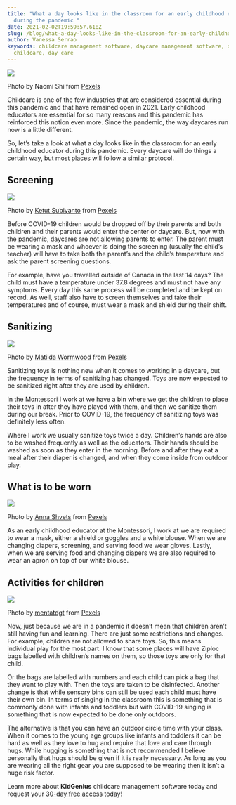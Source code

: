 ```yaml
---
title: "What a day looks like in the classroom for an early childhood educator
  during the pandemic "
date: 2021-02-02T19:59:57.618Z
slug: /blog/what-a-day-looks-like-in-the-classroom-for-an-early-childhood-educator-during-the-pandemic
author: Vanessa Serrao
keywords: childcare management software, daycare management software, daycare,
  childcare, day care
---
```

![](https://lh6.googleusercontent.com/5ouyGXncqQ4EkhXsoVw_oFeQfQ-5i8Doc__2Mhe0K85nW0FRsqA-Py-zUKkBMIWOOBNOUBfKKwd49PKsdfGKOfFq_-mufJvdnCBAVaHImY2dPp0bdRSAeU_hqetd8SjH0i3uTIyg)

Photo by Naomi Shi from [Pexels](https://www.pexels.com/photo/three-toddler-eating-on-white-table-1001914/)

Childcare is one of the few industries that are considered essential during this pandemic and that have remained open in 2021. Early childhood educators are essential for so many reasons and this pandemic has reinforced this notion even more. Since the pandemic, the way daycares run now is a little different.

So, let’s take a look at what a day looks like in the classroom for an early childhood educator during this pandemic. Every daycare will do things a certain way, but most places will follow a similar protocol.

## Screening

![](https://lh3.googleusercontent.com/ePmfydjIsVh9g_PoHaXNGbeCiUYxAuph91AosFL4Z04G9y4CbI7wKne2j2H2zX2X2TddqG3tfQZJQiBD0TW8QnRzN5JAPcOo-0u0Q09YaLdwPuzVMaYCv3NsncpHW1qv1kuwhR4F)

Photo by [Ketut Subiyanto](https://www.pexels.com/@ketut-subiyanto?utm_content=attributionCopyText&utm_medium=referral&utm_source=pexels) from [Pexels](https://www.pexels.com/photo/woman-wearing-a-face-mask-getting-her-temperature-checked-4429561/?utm_content=attributionCopyText&utm_medium=referral&utm_source=pexels)

Before COVID-19 children would be dropped off by their parents and both children and their parents would enter the center or daycare. But, now with the pandemic, daycares are not allowing parents to enter. The parent must be wearing a mask and whoever is doing the screening (usually the child’s teacher) will have to take both the parent’s and the child’s temperature and ask the parent screening questions.

For example, have you travelled outside of Canada in the last 14 days? The child must have a temperature under 37.8 degrees and must not have any symptoms. Every day this same process will be completed and be kept on record. As well, staff also have to screen themselves and take their temperatures and of course, must wear a mask and shield during their shift.

## Sanitizing

![](https://lh6.googleusercontent.com/oXFE0eMNQrmLJqiSAjdfY7oWUNWKC7jq2Gyvgx8hEpw9L-LB9sGudXIjC2QsN-Q-6Ms0TKaOFlQogMzsrHBwCV0LC4xMAUiIALEx9s5VRfT-D5jUnhJnghP1BYiVA3jmPZNd3YFX)

Photo by [Matilda Wormwood](https://www.pexels.com/@matilda-wormwood?utm_content=attributionCopyText&utm_medium=referral&utm_source=pexels) from [Pexels](https://www.pexels.com/photo/close-up-photo-of-person-cleaning-the-table-4099467/?utm_content=attributionCopyText&utm_medium=referral&utm_source=pexels)

Sanitizing toys is nothing new when it comes to working in a daycare, but the frequency in terms of sanitizing has changed. Toys are now expected to be sanitized right after they are used by children.

In the Montessori I work at we have a bin where we get the children to place their toys in after they have played with them, and then we sanitize them during our break. Prior to COVID-19, the frequency of sanitizing toys was definitely less often.

Where I work we usually sanitize toys twice a day. Children’s hands are also to be washed frequently as well as the educators. Their hands should be washed as soon as they enter in the morning. Before and after they eat a meal after their diaper is changed, and when they come inside from outdoor play.

## What is to be worn

![](https://lh4.googleusercontent.com/ogpDs-AvSp0bjCfH06nvQ2UGUKIoQX69JeR1sulNyeYqDzN4X9KtgJxwOpr2xjHmxnYz-ypZu8EBFUAoTlV3-5KAXo6QmYObISpUIA9BjSSTMnd-BrOsvr6G20Gt6G7g1yOmzDZG)

Photo by [Anna Shvets](https://www.pexels.com/@shvetsa?utm_content=attributionCopyText&utm_medium=referral&utm_source=pexels) from [Pexels](https://www.pexels.com/photo/face-mask-on-blue-background-3786126/?utm_content=attributionCopyText&utm_medium=referral&utm_source=pexels)

As an early childhood educator at the Montessori, I work at we are required to wear a mask, either a shield or goggles and a white blouse. When we are changing diapers, screening, and serving food we wear gloves. Lastly, when we are serving food and changing diapers we are also required to wear an apron on top of our white blouse.

## Activities for children

![](https://lh6.googleusercontent.com/-0PwLTTQr6_beqbLTQhxi02luzD6UESR0E5AJh3gYDpFGjIhKHWVHB48a6cNWum5KSfWdZZtjsefVSASFAt_SwFd1jvmfS-BGUp3qI4UMHTVhy3NCM7XUg63tLrx4dDKxhtXtDVF)

Photo by [mentatdgt](https://www.pexels.com/@mentatdgt-330508?utm_content=attributionCopyText&utm_medium=referral&utm_source=pexels) from [Pexels](https://www.pexels.com/photo/photo-of-a-boy-reading-book-1250722/?utm_content=attributionCopyText&utm_medium=referral&utm_source=pexels)

Now, just because we are in a pandemic it doesn’t mean that children aren’t still having fun and learning. There are just some restrictions and changes. For example, children are not allowed to share toys. So, this means individual play for the most part. I know that some places will have Ziploc bags labelled with children’s names on them, so those toys are only for that child.

Or the bags are labelled with numbers and each child can pick a bag that they want to play with. Then the toys are taken to be disinfected. Another change is that while sensory bins can still be used each child must have their own bin. In terms of singing in the classroom this is something that is commonly done with infants and toddlers but with COVID-19 singing is something that is now expected to be done only outdoors.

The alternative is that you can have an outdoor circle time with your class. When it comes to the young age groups like infants and toddlers it can be hard as well as they love to hug and require that love and care through hugs. While hugging is something that is not recommended I believe personally that hugs should be given if it is really necessary. As long as you are wearing all the right gear you are supposed to be wearing then it isn’t a huge risk factor.

Learn more about **KidGenius** childcare management software today and request your [30-day free access](https://trykidgenius.com/) today!